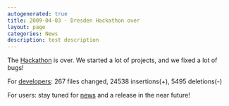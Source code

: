 ```yaml
---
autogenerated: true
title: 2009-04-03 - Dresden Hackathon over
layout: page
categories: News
description: test description
---
```


The [Hackathon](2009-03-12_-_Dresden_Hackathon_2009) is over. We started a lot of projects, and we fixed a lot of bugs!

For [developers](Developing_Fiji): 267 files changed, 24538 insertions(+), 5495 deletions(-)

For users: stay tuned for [news](News) and a release in the near future!


